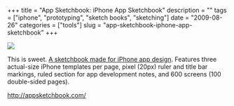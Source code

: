 +++
title = "App Sketchbook: iPhone App Sketchbook"
description = ""
tags = ["iphone", "prototyping", "sketch books", "sketching"]
date = "2009-08-26"
categories = ["tools"]
slug = "app-sketchbook-iphone-app-sketchbook"
+++


<div class="tool-screenshot mb1"><a href="http://appsketchbook.com/"><img id="bluga-thumbnail-2808" class="bluga-thumbnail custom" src="//media.konigi.com/bluga/
wt523139f445ad5_custom.jpg"/></a></div><p>This is sweet. <a href="http://appsketchbook.com/">A sketchbook made for iPhone app design</a>. Features three actual-size iPhone templates per page, pixel (20px) ruler and title bar markings, ruled section for app development notes, and 600 screens (100 double-sided pages).</p>
  
<p><a href="http://appsketchbook.com/">http://appsketchbook.com/</a></p>
      
